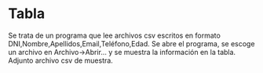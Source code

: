 # Tabla
Se trata de un programa que lee archivos csv escritos en formato DNI,Nombre,Apellidos,Email,Teléfono,Edad.
Se abre el programa, se escoge un archivo en Archivo->Abrir... y se muestra la información en la tabla.
Adjunto archivo csv de muestra.
